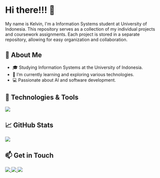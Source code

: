 <h1>Hi there!!! 👋</h1>
<p>My name is Kelvin, I'm a Information Systems student at University of Indonesia. This repository serves as a collection of my individual projects and coursework assignments. Each project is stored in a separate repository, allowing for easy organization and collaboration.</p>

<h2>🚀 About Me</h2>
<ul>
  <li>🎓 Studying Information Systems at the University of Indonesia.</li>
  <li>🌱 I’m currently learning and exploring various technologies.</li>
  <li>💻 Passionate about AI and software development.</li>
</ul>

<h2>🔧 Technologies & Tools</h2>
<div>
<img src="https://skillicons.dev/icons?i=vscode,python,tensorflow,pytorch,django,html,css,js,postgresql,java,dart,flutter"/>
</div>

<h2>📈 GitHub Stats</h2>
<div>
  <img src="https://github-readme-stats.vercel.app/api?username=kelvin-saputra&theme=tokyonight&show_icons=true&hide_border=false&count_private=true"></img>
<!--   <img src="https://github-readme-stats.vercel.app/api/top-langs/?username=kelvin-saputra&theme=tokyonight&hide_border=false&card_height=100&layout=compact"></img> -->
</div>

<h2>📫 Get in Touch</h2>
<div>
  <a href="https://www.linkedin.com/in/kelvinsa2/" target="_blank">
    <img src="https://img.shields.io/badge/LinkedIn-Connect-blue?style=flat&logo=linkedin">
  </a>
  <a href="https://www.instagram.com/kelviinsa/" target="_blank">
    <img src="https://img.shields.io/badge/Instagram-Follow-ff69b4?style=flat&logo=instagram">
  </a>
  <a href="mailto:kelvinsaputra599@gmail.com">
    <img src="https://img.shields.io/badge/Email-Send%20Mail-D14836?style=flat&logo=gmail">
  </a>
</div>

